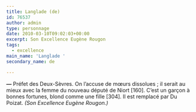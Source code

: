 ```yaml
---
title: Langlade (de)
id: 76537
author: admin
type: personnage
date: 2010-03-10T09:02:03+00:00
excerpt: Son Excellence Eugène Rougon
tags:
  - excellence
main_name: 'Langlade '
secondary_name: de

---
```

**_—_** Préfet des Deux-Sèvres. On l&rsquo;accuse de mœurs dissolues ; il serait au mieux avec la femme du nouveau député de Niort [160]. C&rsquo;est un garçon à bonnes fortunes, blond comme une fille [304]. Il est remplacé par Du Poizat. _(Son Excellence Eugène Rougon.)_